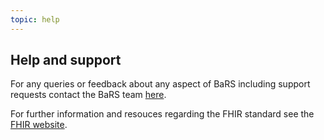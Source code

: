 ```yaml
---
topic: help
---
```


## Help and support

For any queries or feedback about any aspect of BaRS including support requests contact the BaRS team [here](https://digital.nhs.uk/services/booking-and-referral-standard/enquiry-form).

For further information and resouces regarding the FHIR standard see the [FHIR website](http://hl7.org/fhir/overview-dev.html).